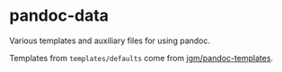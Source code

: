 # pandoc-data

Various templates and auxiliary files for using pandoc.

Templates from `templates/defaults` come from [jgm/pandoc-templates](https://github.com/jgm/pandoc-templates).

